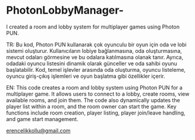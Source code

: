 # PhotonLobbyManager-
I created a room and lobby system for multiplayer games using Photon PUN.

TR:
Bu kod, Photon PUN kullanarak çok oyunculu bir oyun için oda ve lobi sistemi oluşturur. Kullanıcıların lobiye bağlanmasına, oda oluşturmasına, mevcut odaları görmesine ve bu odalara katılmasına olanak tanır. Ayrıca, odadaki oyuncu listesini dinamik olarak günceller ve oda sahibi oyunu başlatabilir. Kod, temel işlevler arasında oda oluşturma, oyuncu listeleme, oyuncu giriş-çıkış işlemleri ve oyun başlatma gibi özellikler içerir.

EN:
This code creates a room and lobby system using Photon PUN for a multiplayer game. It allows users to connect to a lobby, create rooms, view available rooms, and join them. The code also dynamically updates the player list within a room, and the room owner can start the game. Key functions include room creation, player listing, player join/leave handling, and game start management.

erencelikkollu@gmail.com
